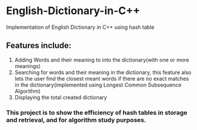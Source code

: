 # English-Dictionary-in-C++
Implementation of English Dictionary in C++ using hash table


## Features include:

1) Adding Words and their meaning to into the dictionary(with one or more meanings)
2) Searching for words and their meaning in the dictionary, this feature also lets the user find the closest meant words if there are no exact matches in the dictionary(implemented using Longest Common Subsequence Algorithm)
3) Displaying the total created dictionary

### This project is to show the efficiency of hash tables in storage and retrieval, and for algorithm study purposes.

